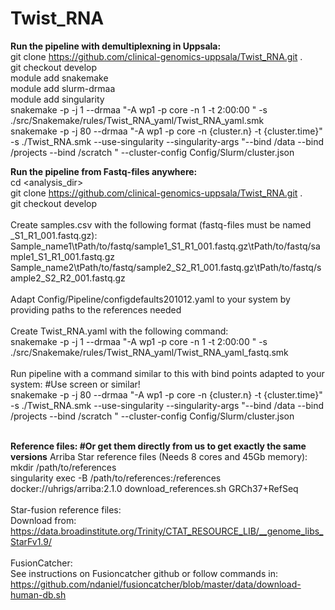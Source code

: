 # Twist_RNA
**Run the pipeline with demultiplexning in Uppsala: <br>**
git clone https://github.com/clinical-genomics-uppsala/Twist_RNA.git . <br>
git checkout develop <br>
module add snakemake <br>
module add slurm-drmaa <br>
module add singularity <br>
snakemake -p -j 1 --drmaa "-A wp1 -p core -n 1 -t 2:00:00 "  -s ./src/Snakemake/rules/Twist_RNA_yaml/Twist_RNA_yaml.smk <br>
snakemake -p -j 80 --drmaa "-A wp1 -p core -n {cluster.n} -t {cluster.time}" -s ./Twist_RNA.smk --use-singularity --singularity-args "--bind /data --bind /projects --bind /scratch " --cluster-config Config/Slurm/cluster.json <br>

**Run the pipeline from Fastq-files anywhere: <br>**
cd <analysis_dir> <br>
git clone https://github.com/clinical-genomics-uppsala/Twist_RNA.git . <br>
git checkout develop <br> <br>
Create samples.csv with the following format (fastq-files must be named <sample1>_S1_R1_001.fastq.gz): <br>
Sample_name1\tPath/to/fastq/sample1_S1_R1_001.fastq.gz\tPath/to/fastq/sample1_S1_R1_001.fastq.gz <br>
Sample_name2\tPath/to/fastq/sample2_S2_R1_001.fastq.gz\tPath/to/fastq/sample2_S2_R2_001.fastq.gz <br> <br>
Adapt Config/Pipeline/configdefaults201012.yaml to your system by providing paths to the references needed<br> <br>
Create Twist_RNA.yaml with the following command:  <br>
snakemake -p -j 1 --drmaa "-A wp1 -p core -n 1 -t 2:00:00 "  -s ./src/Snakemake/rules/Twist_RNA_yaml/Twist_RNA_yaml_fastq.smk <br> <br>
Run pipeline with a command similar to this with bind points adapted to your system: #Use screen or similar! <br>
snakemake -p -j 80 --drmaa "-A wp1 -p core -n {cluster.n} -t {cluster.time}" -s ./Twist_RNA.smk --use-singularity --singularity-args "--bind /data --bind /projects --bind /scratch " --cluster-config Config/Slurm/cluster.json <br> <br>

**Reference files: #Or get them directly from us to get exactly the same versions**
Arriba Star reference files (Needs 8 cores and 45Gb memory):<br>
mkdir /path/to/references<br>
singularity exec -B /path/to/references:/references docker://uhrigs/arriba:2.1.0 download_references.sh GRCh37+RefSeq <br> <br>
Star-fusion reference files:<br>
Download from: https://data.broadinstitute.org/Trinity/CTAT_RESOURCE_LIB/__genome_libs_StarFv1.9/ <br> <br>
FusionCatcher:<br>
See instructions on Fusioncatcher github or follow commands in:<br>
https://github.com/ndaniel/fusioncatcher/blob/master/data/download-human-db.sh <br>
